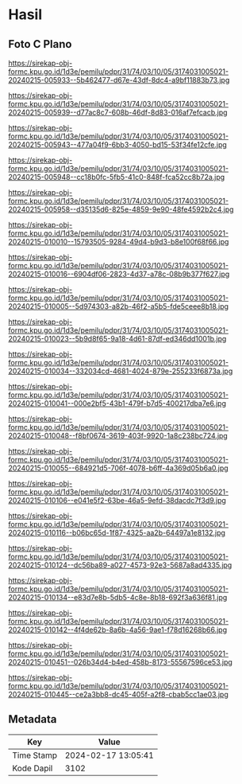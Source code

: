 # Hasil

## Foto C Plano

https://sirekap-obj-formc.kpu.go.id/1d3e/pemilu/pdpr/31/74/03/10/05/3174031005021-20240215-005933--5b462477-d67e-43df-8dc4-a9bf11883b73.jpg

https://sirekap-obj-formc.kpu.go.id/1d3e/pemilu/pdpr/31/74/03/10/05/3174031005021-20240215-005939--d77ac8c7-608b-46df-8d83-016af7efcacb.jpg

https://sirekap-obj-formc.kpu.go.id/1d3e/pemilu/pdpr/31/74/03/10/05/3174031005021-20240215-005943--477a04f9-6bb3-4050-bd15-53f34fe12cfe.jpg

https://sirekap-obj-formc.kpu.go.id/1d3e/pemilu/pdpr/31/74/03/10/05/3174031005021-20240215-005948--cc18b0fc-5fb5-41c0-848f-fca52cc8b72a.jpg

https://sirekap-obj-formc.kpu.go.id/1d3e/pemilu/pdpr/31/74/03/10/05/3174031005021-20240215-005958--d35135d6-825e-4859-9e90-48fe4592b2c4.jpg

https://sirekap-obj-formc.kpu.go.id/1d3e/pemilu/pdpr/31/74/03/10/05/3174031005021-20240215-010010--15793505-9284-49d4-b9d3-b8e100f68f66.jpg

https://sirekap-obj-formc.kpu.go.id/1d3e/pemilu/pdpr/31/74/03/10/05/3174031005021-20240215-010016--6904df06-2823-4d37-a78c-08b9b377f627.jpg

https://sirekap-obj-formc.kpu.go.id/1d3e/pemilu/pdpr/31/74/03/10/05/3174031005021-20240215-010005--5d974303-a82b-46f2-a5b5-fde5ceee8b18.jpg

https://sirekap-obj-formc.kpu.go.id/1d3e/pemilu/pdpr/31/74/03/10/05/3174031005021-20240215-010023--5b9d8f65-9a18-4d61-87df-ed346dd1001b.jpg

https://sirekap-obj-formc.kpu.go.id/1d3e/pemilu/pdpr/31/74/03/10/05/3174031005021-20240215-010034--332034cd-4681-4024-879e-255233f6873a.jpg

https://sirekap-obj-formc.kpu.go.id/1d3e/pemilu/pdpr/31/74/03/10/05/3174031005021-20240215-010041--000e2bf5-43b1-479f-b7d5-400217dba7e6.jpg

https://sirekap-obj-formc.kpu.go.id/1d3e/pemilu/pdpr/31/74/03/10/05/3174031005021-20240215-010048--f8bf0674-3619-403f-9920-1a8c238bc724.jpg

https://sirekap-obj-formc.kpu.go.id/1d3e/pemilu/pdpr/31/74/03/10/05/3174031005021-20240215-010055--684921d5-706f-4078-b6ff-4a369d05b6a0.jpg

https://sirekap-obj-formc.kpu.go.id/1d3e/pemilu/pdpr/31/74/03/10/05/3174031005021-20240215-010106--e041e5f2-63be-46a5-9efd-38dacdc7f3d9.jpg

https://sirekap-obj-formc.kpu.go.id/1d3e/pemilu/pdpr/31/74/03/10/05/3174031005021-20240215-010116--b06bc65d-1f87-4325-aa2b-64497a1e8132.jpg

https://sirekap-obj-formc.kpu.go.id/1d3e/pemilu/pdpr/31/74/03/10/05/3174031005021-20240215-010124--dc56ba89-a027-4573-92e3-5687a8ad4335.jpg

https://sirekap-obj-formc.kpu.go.id/1d3e/pemilu/pdpr/31/74/03/10/05/3174031005021-20240215-010134--e83d7e8b-5db5-4c8e-8b18-692f3a636f81.jpg

https://sirekap-obj-formc.kpu.go.id/1d3e/pemilu/pdpr/31/74/03/10/05/3174031005021-20240215-010142--4f4de62b-8a6b-4a56-9ae1-f78d16268b66.jpg

https://sirekap-obj-formc.kpu.go.id/1d3e/pemilu/pdpr/31/74/03/10/05/3174031005021-20240215-010451--026b34d4-b4ed-458b-8173-55567596ce53.jpg

https://sirekap-obj-formc.kpu.go.id/1d3e/pemilu/pdpr/31/74/03/10/05/3174031005021-20240215-010445--ce2a3bb8-dc45-405f-a2f8-cbab5cc1ae03.jpg


## Metadata

| Key        | Value               |
| ---------- | ------------------- |
| Time Stamp | 2024-02-17 13:05:41 |
| Kode Dapil | 3102                |



